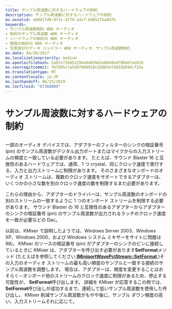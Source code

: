 ```yaml
---
title: サンプル周波数に対するハードウェアの制約
description: サンプル周波数に対するハードウェアの制約
ms.assetid: e0041fd9-073c-4779-a3cf-6d0527ba847b
keywords:
- サンプル周波数制約 WDK オーディオ
- 制約のサンプル周波数 WDK オーディオ
- ハードウェアの制約の WDK オーディオ
- 頻度の制約の WDK オーディオ
- 交差部分のデータ ハンドラー WDK オーディオ、サンプル周波数制約
ms.date: 04/20/2017
ms.localizationpriority: medium
ms.openlocfilehash: 5a931f26852294a9405b62e869ded796b67ee816
ms.sourcegitcommit: fb7d95c7a5d47860918cd3602efdd33b69dcf2da
ms.translationtype: MT
ms.contentlocale: ja-JP
ms.lasthandoff: 06/25/2019
ms.locfileid: "67360009"
---
```

# <a name="hardware-constraints-on-sample-frequency"></a>サンプル周波数に対するハードウェアの制約


## <span id="hardware_constraints_on_sample_frequency"></span><span id="HARDWARE_CONSTRAINTS_ON_SAMPLE_FREQUENCY"></span>


一部のオーディオ デバイスでは、アダプターのフィルターのシンクの暗証番号 (pin) のサンプル周波数がデジタル出力ポートまたはマイクからの入力ストリームの頻度と一致している必要があります。 たとえば、サウンド Blaster 16 と互換性のあるハードウェアでは、通常、1 つ crystal、同じクロック速度で実行する、入力と出力ストリームに制限があります。 そのさまざまなオンボードのオーディオ ストリームは、複数のクロック速度をサポートできるアダプターは、いくつかの小さな数を別のクロック速度の数を制限するまだ必要があります。

これらの理由から、アダプターのドライバーは、サンプル周波数のオンボードの別のストリームの一致するように 1 つのオンボード ストリームを制限する必要があります。 サウンド Blaster の 16 と互換性のあるアダプターからアダプターのシンクの暗証番号 (pin) のサンプル周波数が出力されるラッチのクロック速度を一致が必要などの Dac。

以前は、KMixer で説明したようでは、Windows Server 2003、Windows XP、Windows 2000、および Windows システム ミキサーをサイトに問題は 98/。 KMixer のソースの暗証番号 (pin) がアダプターのシンクのピンに接続しているときに KMixer は、アダプターを呼び出す必要があります**SetFormat**メソッド (たとえばを参照してください[ **IMiniportWavePciStream::SetFormat** ](https://docs.microsoft.com/windows-hardware/drivers/ddi/content/portcls/nf-portcls-iminiportwavepcistream-setformat))その入力のオーディオ ストリームの最も高い頻度のサンプルと一致する接続のサンプル周波数を調整します。 場合は、アダプターは、頻度を変更することはおそらく--オンボード他のストリームのクロック速度に制限があるため、停止する可能性が、 **SetFormat**呼び出します。 詳細を KMixer が応答するこの例では、 **SetFormat**呼び出しが成功するまで、連続して低いサンプル周波数を使用した呼び出し。 KMixer 削減サンプル周波数がもやや後に、サンプル ダウン頻度の高い、入力ストリームそれに応じて。

 

 




